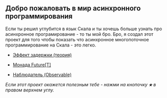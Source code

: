 ## Добро пожаловать в мир асинхронного программирования

Если ты решил углубится в язык Скала и ты хочешь больше узнать про асинхронное програмирование - то ты мой бро. Бро, я 
создал этот проект для того чтобы показать что асинхронное многопоточное программирование на Скала - это легко.


* [Эффект задержки (теория)](https://github.com/steklopod/Timely-Effects/blob/master/src/main/resources/readmes/theory_1.md)

* [Монада Future[T]](https://github.com/steklopod/Timely-Effects/blob/master/src/main/resources/readmes/Future.md)

* [Наблюдатель (Observable)](https://github.com/steklopod/Timely-Effects/blob/master/src/main/resources/readmes/Observable.md)


_Если этот проект окажется полезным тебе - нажми на кнопочку **`★`** в правом верхнем углу._
